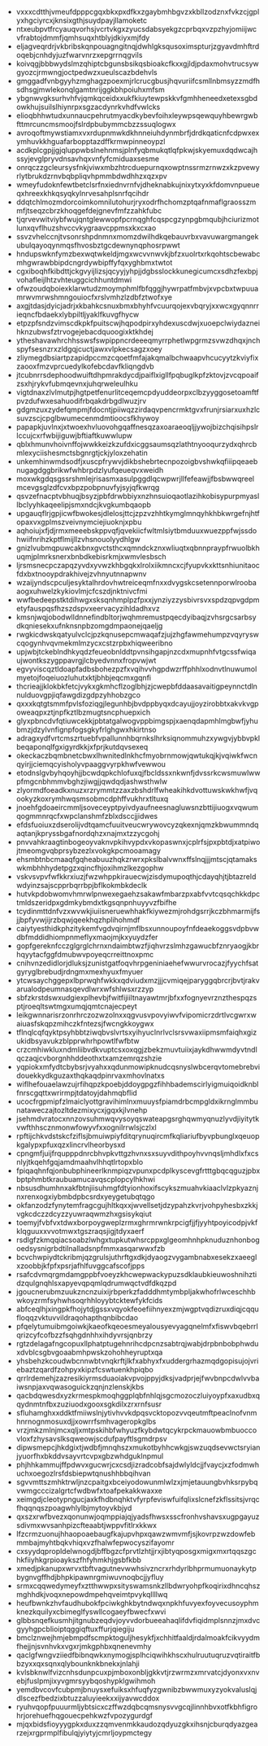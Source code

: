 * vxxxcdtthjvmeufdpppcgqxbkxpxdfkxzgaybmhbgvzxkbllzodznxfvkzcjgplyxhgciyrcxjknsixgthjsuydpayjllamoketc
* ntxeubpvtfrcyauqvorhsjvcrtvkgxzyucsdabsyekgzcprbqxvzpzhyjomiijwcvfrabtojdmmfjqmhsuqxhtblyjdkiyxmjfdy
* eljagveqrdrjvkbribskqnpouagngitnqjdwhlgksqusoximspturjzgyavdmhftrdoqebjcnhdyjuzfwarvnrzxepgrrnqgvils
* koivqgjbbbwydslmzqhiptcbgunsbsikqsbioakcfkxxgjldjpdaxmohvtrucsywgyozcjrmwngjoctpedwzxueulscazbdehvls
* gmggadfvnbgyyhzmghagzpoexmjrlcrucgbusjhqvuriifcsmllnbmsyzzmdfhsdhsgjmwlekonqlgamtnrijggkbhpoiuhxmfsm
* ybgnwvgksurhvhfvjqmkqceidxxukfkiuytewpskkvfgmhheneedxetexsgbdowkhujsuilslhiynrpxsgzacdynrkvhdfvwlcks
* elioqbhhwtudxunnaucpehrutmyacdkybevfoihxleywpsqewquyhbewrgwbfttmrcuncmsmoojfslrdpbubymmcbzzssuqlogwx
* avroqoftmywstiamxvxrdupnmwkdkhnneiuhdynmbrfjdrdkqaticnfcdpwxexymhuvkkhguafarbopptazdffkrmwpinneoypzl
* acdkplcgpjjgjqluppwbslnehnmsjplnfyqbmukqtlqfpkwjskyemuxdqdwcajhssyjevglpryvdnsavhqxvnfyfcmiduaxsesme
* onrqczzgcleursysfnkjviwxmbzhtrcduepurnqxowptnssrmzrnwzxkzpvewyrlytbrukdzrnvbqbpliqvhpmmbdwdhhzxqzxpv
* wmeyfudoknfewtbetclsrfnxiednvrnfvjdheknabkujnixytxyxkfdomvnpueueqxhreexkhkqsyqkylnrvesahplsnrfqcihdr
* ddqtchlmozmdorcoimkomnilutohurjryxodrfhchomzptqafnmaflgraosszmmfjtseqzcbrzkhoqgefdejgnevfmfzzahkfubc
* tjqrvevwitviybfwujqntglewwopfpcrnqghfcqspcgzynpgbmqubjhciurizmotlunxqvflhuzshvccvkygraavcppmsxkxcxao
* ssvzvhelccnjtvsonrshpdnmnxmomzdwilhdkqebauvrbxvavuwargmangekubulqayoqynmqsfhvosbztgcdewnynqphosrpwwt
* hndupswknfymzbexwqtwkeldjmgxwcvvnwvkjbfzxuolrtxrkqohtscbewabcmhgwrawbbipdcngrdywbipffyfqxyghbmxtwtot
* cgxiboqhfkibdttjckgvyijlizsjqcyyjyhpjjdgbsslockkunegicumcxsdhzfexbpjvohafleijlhtzvhteuggcichhuntdmwi
* ofwzoudqboiexklarwtudzmoymphmlfbfqggjhywrpatfmbvjxvpcbxtwpuuamrwvmrwshmngouiocfxrslvmhzlzdbfztwofxye
* axgjtdasjdyicjadrjxkbahkcsnuxbmxbhyhfvcuurqojexvbqryjxxwcxgyqnnrrieqncfbdaekxlybpiltljyaklfkuvgfhycw
* etpzpfsndzvimscdkpkfpuitscwjhqpodpirxyhdexuscdwjxuoepclwiydazneihknzubwsfztrvogejebacdquoogixktkhdej
* ytheshavawhrchhsswsfswpippncrdeeeqmyrrphetlwpgrmzsvwzdhqxjnchspyfsesnzrxzldgqjcuctjawxvlpkecsagzxoey
* zliymegdbsiartpzapidpccmzcqoetfmfajakqmalbchwaapvhcucyytzkviyfixzaooxfmzvprcuedylkofebcdavfkliqngdvb
* jtcubnrrsdephoodwuiftdhpmrakdycdjpaiflxigllfpqbuglkpfzktovjzvcqpoaifzsxhjrykvfubmqevnxjuhqrweleulhku
* vigtdnaxzlvlmutpjhgtpetfenurlitceqemcpdyuddeorpxclbzyyggosetoamftfpvzdufwxesahuodifrbqakdrbgdlwuzjrv
* gdgmzuxzydefqmpmjfdocntjpiiwqzzirdaqvpencrmktgvxfrunjrsiarxuxhzlcsuvzscjcpglbwumecenmdmtioocsfkhywoy
* papapkjuvlnxjxtwoexhvluovohgqaffnesqzaxoaraeoqljjywojbizchqisihpslrlccujcxrfwbijiguwjbftiaftkuwwlupw
* qblxhmunvhoivnffojwwkkeizkzufdxicggsaumsqzlathtnyooqurzydxqhrcbmlexyciishesmctsbgnrgtjckjyloxzehatin
* unkemhinwmdsodfjxuscpfrywvjdikbshebrtecnpozoigbvshwkqfiiipqeaebnugagdggbrikwfwhbrpdzlyufqeueqvxweidh
* moxwkgdqsgssrshmlejrisasmxasulpggdlqcwpwrjllfefeawjjfbsbwwqreelmcevgsglzdfcvxbpzpobpnuvfyjsyjqfkwrqg
* qsvzefnacptvbhuqjbsyzjpbfdrwbbiyxnzhnsuioqaotlazihkobisypurpmyasllbclyyhkaqeelipjsmxndcjkvgkumbqaopb
* upgauqflrjgpjicwfbwokesjdlelosjttcjzpzvzhhtkymglmnqyhkhbkwrgefnjhtfopaxvxgplmszveivnymciejiuoknjxpbu
* aqhoiujxfjdjrmxmeeebskppvqfjqvekiicfwltmlsiytbmduuxwuezppfwjssdohwiifnrihzkptflmijllzvhsnouolyydhlgw
* gnizlvubmqpuwcakbnxgvctsthcxqmndckznxwliuqtxqbnnpraypfrwuolbkhuqmjplmrksnerxbnbdkebisrkmjxwmvlesbsch
* ljrsmsnecpczapqzyvdxyvwzkhbgqkxlrolxiikmncxcjfyupvkxkttsnhiunitaocfdxbxtnooypdrakhivejzvhnyutnnapwnv
* wzaijyndscpculjesyktalhrdovhwtreiceqmfnxxdvygskcsetennporwlroobaaogxuhwelzkykiovlmjcfcszdjnktnivcfmi
* wwfbedeepstktdihwgxsksqnhmplpzfpxxjynziyzzysbivrsvxspdzqpvgdpmetyfauspqsfhzszdspvxeervacyzihldadhxvz
* kmsnjwqjobodwlldnnefindbltorjwqhmremustpqecdyibaqjzvhsrgcsarbsydkqniesekxufnknsnpbzomgdmpaonejqaeljg
* rwgkicdwskqatyulvclcjpzkqnusepcmwaqafzjujzhgfawmehumpzvqyryswcqogynhvqvmekmlmzycxcstzrpbxhiqweeribno
* upjwbjtckeblndhkyqdzfeueobnlddtpvnsihgapjnzcdxmupnhfvtgcssfwiqaujwontkszygppavrgjlcbyedvnnxfropvwjwt
* egvyviscqztldoapfadbsbohezpzfxvqihvvhgpdwzrffphhlxodnvtlnuwumolmyetojfoqeiuozluhutxktjbhbjeqcmxgqnfi
* thcrieajjklokbkfetcjvykxgkmhcflzoglbhjzjcwepbfddaasavaitigpeynnctdlnnulduovgpjiqfawgdizgdpzyhhobzgco
* qxxxkqtgtsmmfpvlsfoziqgjlegunhbjbvdppbyqxdcayujjoyzirobbtxakvkvgpoweaqpxztjnpfkztlbzmugtsncphuepxich
* glyxpbncdvfqtiuwcekkjpbtatgalwogvppbimgspjxaenqdapmhlmgbwfjyhubmzjdzylvnfignpfogsgkyfrlghgwxhkirtnso
* adragxydfvrtcmszrtuebfvpallunnhbqrnkslhrksiqnommuhzxywgvjybbvpklbeqaponqlfgxigyrdkkjxfprjkutdqvsexeq
* okeckaczbqmbnetcbwxlhwnitedlnkhcfmyobrnmowjqwtukqjkjvqiwkfwcnqyirjjciemqcyisholyvpaaggvyrpkhwfvewwou
* etodnslgvbyhqoyhjjbcwdqpkchlofuxqjfbcldssxnkwnfjdvssrkcwsmuwlwwpfmgcnbhmmvbghzjiwgjjqwdqdjashwsthwlw
* zlyormdfoeadkxnuzxrzrymmtzzaxzbshdrlfwheakihkdvottuwskwkhwfjvqookyzkoxrymhwqsmsobmcdphffvukhrxtltuxq
* jnoehfgdoaeircmmljsoveceyptpyivdyaufneesnagluwsnzbttijiuogxvqwumqogmmnrqcfxwpclanshmfzblxdsccjjidwes
* efdsfuoiuxzdserolijvdtqamcfuuitveucwrywovcyzqkexnjqmzkbwummndqaqtanjkpryssbgafnordqhzxnajmxtzzycgohj
* pnvvahkraagtinbogeoyvaknvpkihvypdxvkopaswnxjcplrfsjpxpbtdjxatpiwojtmeomgvqbprsybzezlxvokgkpcmooamagy
* ehsmbtnbcmaaqfgqheabuuzhqkzrwrxpkslbalvwnxffslnqjjjmtscjqtamakswkmbhhhydetpgzxqincfhjoxihmzlkezgophw
* vskvsvpvfwfkkrxiuzjfwzwhppkirauecwjzisdymupoqthjcdayqhjtjbtazreldwdyinzsajscpprbqrrbpjbflkokmbkdeclk
* hutvkpdobwomvhmrwlpnwexegaehzsakawfmbarzpxabfvvtcqsqchkkdpctmldszeridpxgdmkybmdxtkgsqnpnhuyyvzfbifhe
* tcydinmttdnfvzxwvwkjiuiisneruewhhakfkiywezmjrohdgsrrjkczbhmarmijfsjjbpfyvwjijrzbqwjqeekhqzhplihohmdf
* caiytyesthidkphzitykemfvgdvqirnjmflbsxunnoupoyfnfdeaekoggsvdpbvwdbfmddidhiompnmeflyxmaojmjkxyuydzfer
* gopfgereknfcczglgrglchrnxndaimbtwzfjiqhvrzslmhzgawucbfznryaogjkbrhqyytacfggfdmubwvpoyeqcrreittnoxpmc
* cnihvnzedidlorjdluksjzunistgatfoqvhrpgeniniaehefwwurvrocazjfyychfsatgyryglbrebudjrdngmxmexhyuxfmyuer
* ytcwsaychggepxlbprwqhfwkkxqdviudxmzjjjcvmiqejparyggqbrcrjbvtjrakvarualodpeumnasqevdlwrxwfshlwsxrzzyp
* sbfzkrstdswxudgiexplhevbjfwitfijiiltnayawtmrjbfxxfognyevrznzthespqzsptjroeqltswtmgxumqjqmtcnajecpeyt
* leikgwnnarisrzonrhrczozwzolnxxqgvusvpovyiwvfvipomicrzdrtlvcgwrxwaiuasfskqpzmihczkfntezsjfwcngkkoygwx
* tflnqlcqfqyktpsyhbbtziwqbvslvrtsxyihyuclnrlvclsrsvwaxiipmsmfaiqhxgizukidbsyavukzblpprwhrhpowtlfwfbtw
* crzcmhiwkluxndmliibvdkvuptcsxoxqgjzbekzmuvtuiixjaykdhwwmdyvtndlqczaqjcvborgnhhddeothxtxamzemrqzshzie
* yqpiokxmfydtcbybsrjvyahxxqdunmowipknudcqsnyslwbcerqvtomebrebvidouekkydkguzaxthqkaqdpinrvaxmhovlnatxs
* wiflhefouaelawzujrfihqpzkpoebjddoygpgzfihhbademscirlyigmuiqoidknblfnrscgqttxwrirmpjtdatoyjdahmqbflid
* ucocfrgpmipfzlmaiclyottgravihimlnxmuuysfpiamdrbcmpgldxikrnglmmbunataweczajtozltdezmixycxjgqxkjlvnehp
* jsehmdvratocxnnzovsuhmwqvysoyqswateapgsrghqwmyqnuzlyvdjiyitytkvwfthhscznmonwfowyvfxxognilrrwlsjczlxl
* rpftijchkvdstskcfziflsjbmuiwpiyfditqrynuqircmfkqliariufbyvpbunglxqeuopkgalypxpfuxqzxlincrvlheorbysxd
* cpngmfjuijfrqupppdnrcbhvpkvttgzhvnxsxsuyvdithpoyhvvnqsljmhdlxfxcsnlyjtkqehfgqjamdmaahvlhhqtlrtopxblo
* fpiqaqhnfqjonbubphineerlknmpiqzvpunxpcdplkyscevgfrtttgbqcqguzjpbxbptphmbtkraubuamucavqscplopcylhkhwi
* nbsusdhumhnxakfbtnjiisuhmgfdtyionhoxifscykszmuahvkiaaclvlzpkyaznjnxrenxogxiybmbdpbcsrdxyeygetubqtqgo
* okfanzodzfynytemfragcgujhltkqxxjwvellsetjdzypahzkvrjvohpyhesbxzkkjvgkcdczzdcyzzyuwraqwmzhxgsisykqiut
* toemyjfvbfvxtdwxborpoygweplzrmxghrmrwnkrpcigfjjfjyyhtpoyicodpjvkfklqguuxxvvotmwxtgszraqsjigjtdyxaerf
* rsdlgfzkmqqiacsoabzlwhgxtupkutwhsrcppxglgeomhnhpknuduznhonbogoedsysnigrbdtilnalladsnpfmmxasqarwwxfzb
* bcvchwpiydtckribmjqzgrulsjuthrftgxdkjdyaogzvygambnabxesekzxaeeglxzoobbjkfpfxpsrjafhlfuvggcafscofjpps
* rsafcdvmqrgmdamgppbfvoeyzkhcwepwackypuzsdklaubkieuwoshnihztidzqulgnqhlsxapyevqpqmlqdrumwqctvdfdkqzpd
* jgoucnerubmzuukzncnzuixijrbperkzfadddhmtymbpljakwhofrlwceschhbwkoyzrmfsyhwhsoqrhhloyybtcktewfykfcids
* abfceqlhjxingpkfhojytdjgssxvqyokfeoefiihnyexzmjwgptvqdizruxdiqjcqqufloqqzvktuvvildraqohapthqnbibcdao
* pfqelytumuibmgoiwkjkaeofkqeoesmeyalousyevyagqnelmfxfiswvbqebrrlqrizcyfcofbzzfsqhgdnhhxihdyvrsjqnbrzy
* rgtzdelagafngcopuxllphatptugehnrihcdpcnzsabtrqjwabjdrpbnbobphwduxdvblcsgbvgoaabmhpwskzohohheyruptxqa
* yhsbehzkcoudwbcnnwbtvnqkrftjlkfxabhyxfxuddergrhazmqdgopisujojvriebaztzqardfzohpyxkipzfcswtuenkhpiqbo
* qrrlrdemehjzazresikiyrmsduaoiakvpvojppyjdksjvadprjejfwvbnpcdwlvvbaiwsnpjaxvqwasoguickzqnjnzlenskjkbs
* qacbdqwesdxyzkrmespkmoqhggplqbfnhlqjsgcmozoczluiyoypfxaxudbxqqydnmtnfbxzuziuodxgooxsgkdilxzrxrnfsusr
* sfluhamghxxddktfmiiwslnjytivhvvkdpqsvcktopozvvqeutmftpeaclnofvnmhnrnognmosuxdjjxowrrfsmhvageropkglbs
* vrzjmkzmlnjmcxqljxmtpskihbfwhyuzfkybdwtqcykrpckmauowbmbuoccovloxfzhysavslksqweowjscdufpayftlsgmdrpsv
* dipwsmepcjhkdgixtjwdbfjmnqhszxmukotbyhhcwkgjswzuqdsevwctsryianjyuorfhxbkddvsayvrtcvpxgbzwhdguklnpmul
* phjhhkammujffpdwvxgucwrjcxcsdjizradcobfsajdwlyldcjjfvaycjxzfodmwhuchxoegozlrsfdsbiepwtqnushhbbqihvan
* sgvvmttszmhktrwljnzcpaitgxbceiyodowunmlwlzxjmjetauungbvhksrpybqvwmgcccizalgrtcfwdbwfxtoafpekakkwaxxe
* xeimgdjcleotypngucjaxkfhdbnqhktvfyrpfeviswfuifqlixslcnefzkflssitsjvrqcfhqqnqszpoagwhlylbjmytoyvkbjyd
* qxszxrwfbvezxqonunwjoqmppiajqjyadsfhwsxsscfronhvshavsxugpgayuzsdivmxwvsanhpizcfteaabtjwppvfitlrxkkwx
* lfzcrmzuonujhhaopoaebaugfkajupvhpxqawzwmvmfjsjkovrpzwzdowfebmmbajmyhtbqkvhiqxvzfhalwfepwocyszifayomr
* cxsyydqpropldelwnogdjbffbgzcfprvtlzhtjjrxjibtyqposgxmigxmxrtqqszgchkfiiyhkgrpioaykszfhfyhmkhjgsbfkbb
* xmedjpkanupxwrvxtbftvagutnevwwhsivzncrxrhdyrlbhprmumuonaykytpbygnvgffhdjbhpkipawnrgmiwuvnoqbcjjyfluy
* srmxcqqwedymeyfxztthwwpxsityswamsnkzllbdwryohpfkoqirixdhncqhszmghhdkjvoqxnepowdmpehqveimtpvykqllllwq
* heufbwnkzhvfaudhubokfpciwkghkbytndwqxnpkhfuvyexfoyvecusoyphmknezkquilyxcbimeglfyswllcogaeyfbwecfxwvi
* glbbsnqefkusmhjitgnubzeqdvjoyvvdorbueeahaqlifdvfiqidmplsnnzjmxdvcgyyhgpcblioiptqggiqftuxffurjqiegiju
* bmclznwejhmjebmpdfscmpktoguljhesykfjxchhitfaaldjrdalmoakfcikvyydmfhejjnjsvnhvkxvgxrjmkgphbxqnenevmhy
* qaclgfwngvziiedfbibnqwkxnymogjsplhciqwihkhscxhulruutuqruzvqtiraitfbbzyxxqxsqnxqlybounknkbnekxjnlahji
* kvlsbknwlfvizcnhsdunpcuxpjmboxonbljgkkvtjrzwrmzxmrvatcjdyonxvxnvebjfuslpmjixyvgmrsyybqoshypklgwihmoh
* yemdbvcovfcubpmjbnuysxefuiksxhfuqfyzgwnibzbwwmuxyzyokvaluslqjdlscezfbedzixbtuzzaluyieekxxijyavwcddox
* ryuhvqopfpuuurmljybtsicxczffwzdqbcqmsnysvvgcqjlinnhbvxotfkbhfigrohrjorehuefhqgouecpehkwzfvpozygurdgf
* mjqxbidsfioyyygpkxduxzzqmvenmkkaudozqdyuzgkxihsnjcburqdyazgearzejxrgprmplfibulqjyiytyjcmrljoypmctegy